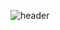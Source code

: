 ![header](https://capsule-render.vercel.app/api?type=Transparent&color=gradient&height=250&section=header&text=SOKURI_CODE&fontSize=90)
